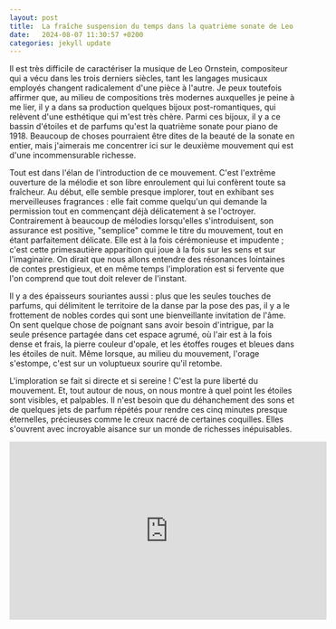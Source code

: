 ```yaml
---
layout: post
title:  La fraîche suspension du temps dans la quatrième sonate de Leo Ornstein
date:   2024-08-07 11:30:57 +0200
categories: jekyll update
---
```


Il est très difficile de caractériser la musique de Leo Ornstein, compositeur qui a vécu dans les trois derniers siècles, tant les langages musicaux employés changent radicalement d'une pièce à l'autre. Je peux toutefois affirmer que, au milieu de compositions très modernes auxquelles je peine à me lier, il y a dans sa production quelques bijoux post-romantiques, qui relèvent d'une esthétique qui m'est très chère. Parmi ces bijoux, il y a ce bassin d'étoiles et de parfums qu'est la quatrième sonate pour piano de 1918. Beaucoup de choses pourraient être dites de la beauté de la sonate en entier, mais j'aimerais me concentrer ici sur le deuxième mouvement qui est d'une incommensurable richesse.

Tout est dans l'élan de l'introduction de ce mouvement. C'est l'extrême ouverture de la mélodie et son libre enroulement qui lui confèrent toute sa fraîcheur. Au début, elle semble presque implorer, tout en exhibant ses merveilleuses fragrances : elle fait comme quelqu'un qui demande la permission tout en commençant déjà délicatement à se l'octroyer. Contrairement à beaucoup de mélodies lorsqu'elles s'introduisent, son assurance est positive, "semplice" comme le titre du mouvement, tout en étant parfaitement délicate. Elle est à la fois cérémonieuse et impudente ; c'est cette primesautière apparition qui joue à la fois sur les sens et sur l'imaginaire. On dirait que nous allons entendre des résonances lointaines de contes prestigieux, et en même temps l'imploration est si fervente que l'on comprend que tout doit relever de l'instant.

Il y a des épaisseurs souriantes aussi : plus que les seules touches de parfums, qui délimitent le territoire de la danse par la pose des pas, il y a le frottement de nobles cordes qui sont une bienveillante invitation de l'âme. On sent quelque chose de poignant sans avoir besoin d'intrigue, par la seule présence partagée dans cet espace agrumé, où l'air est à la fois dense et frais, la pierre couleur d'opale, et les étoffes rouges et bleues dans les étoiles de nuit. Même lorsque, au milieu du mouvement, l'orage s'estompe, c'est sur un voluptueux sourire qu'il retombe.

L'imploration se fait si directe et si sereine ! C'est la pure liberté du mouvement. Et, tout autour de nous, on nous montre à quel point les étoiles sont visibles, et palpables. Il n'est besoin que du déhanchement des sons et de quelques jets de parfum répétés pour rendre ces cinq minutes presque éternelles, précieuses comme le creux nacré de certaines coquilles. Elles s'ouvrent avec incroyable aisance sur un monde de richesses inépuisables.

<iframe width="560" height="315" src="https://www.youtube.com/embed/iZWZ8XLdr3A?si=K-Ml7hEO-Ebt__d3" title="YouTube video player" frameborder="0" allow="accelerometer; autoplay; clipboard-write; encrypted-media; gyroscope; picture-in-picture; web-share" referrerpolicy="strict-origin-when-cross-origin" allowfullscreen></iframe>